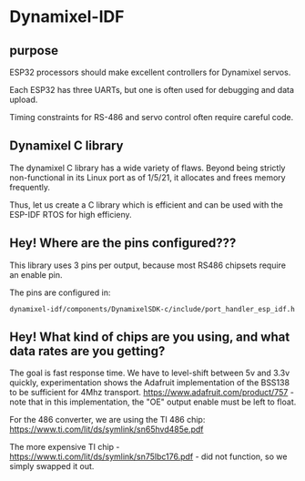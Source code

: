 # Dynamixel-IDF

## purpose

ESP32 processors should make excellent controllers for Dynamixel servos.

Each ESP32 has three UARTs, but one is often used for debugging and data upload.

Timing constraints for RS-486 and servo control often require careful code.

## Dynamixel C library

The dynamixel C library has a wide variety of flaws. Beyond being strictly non-functional
in its Linux port as of 1/5/21, it allocates and frees memory frequently.

Thus, let us create a C library which is efficient and can be used with the ESP-IDF
RTOS for high efficieny.

## Hey! Where are the pins configured???

This library uses 3 pins per output, because most RS486 chipsets require an enable pin.

The pins are configured in:
```
dynamixel-idf/components/DynamixelSDK-c/include/port_handler_esp_idf.h
```
## Hey! What kind of chips are you using, and what data rates are you getting?

The goal is fast response time. We have to level-shift between 5v and 3.3v quickly, experimentation shows the
Adafruit implementation of the BSS138 to be sufficient for 4Mhz transport. https://www.adafruit.com/product/757 - note that
in this implementation, the "OE" output enable must be left to float.

For the 486 converter, we are using the TI 486 chip: https://www.ti.com/lit/ds/symlink/sn65hvd485e.pdf

The more expensive TI chip - https://www.ti.com/lit/ds/symlink/sn75lbc176.pdf - did not function, so we simply swapped it out.
